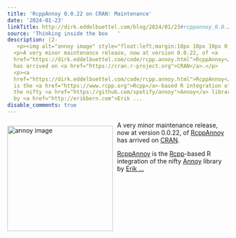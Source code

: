```yaml
---
title: 'RcppAnnoy 0.0.22 on CRAN: Maintenance'
date: '2024-01-23'
linkTitle: http://dirk.eddelbuettel.com/blog/2024/01/23#rcppannoy_0.0.22
source: 'Thinking inside the box   '
description: |2-
   <p><img alt="annoy image" style="float:left;margin:10px 10px 10px 0;" width="240" src="https://raw.github.com/spotify/annoy/master/ann.png"/></p>
  <p>A very minor maintenance release, now at version 0.0.22, of <a
  href="https://dirk.eddelbuettel.com/code/rcpp.annoy.html">RcppAnnoy</a>
  has arrived on <a href="https://cran.r-project.org">CRAN</a>.</p>
  <p><a
  href="https://dirk.eddelbuettel.com/code/rcpp.annoy.html">RcppAnnoy</a>
  is the <a href="https://www.rcpp.org">Rcpp</a>-based R integration of
  the nifty <a href="https://github.com/spotify/annoy">Annoy</a> library
  by <a href="http://erikbern.com">Erik ...
disable_comments: true
---
```

 <p><img alt="annoy image" style="float:left;margin:10px 10px 10px 0;" width="240" src="https://raw.github.com/spotify/annoy/master/ann.png"/></p>
<p>A very minor maintenance release, now at version 0.0.22, of <a
href="https://dirk.eddelbuettel.com/code/rcpp.annoy.html">RcppAnnoy</a>
has arrived on <a href="https://cran.r-project.org">CRAN</a>.</p>
<p><a
href="https://dirk.eddelbuettel.com/code/rcpp.annoy.html">RcppAnnoy</a>
is the <a href="https://www.rcpp.org">Rcpp</a>-based R integration of
the nifty <a href="https://github.com/spotify/annoy">Annoy</a> library
by <a href="http://erikbern.com">Erik ...